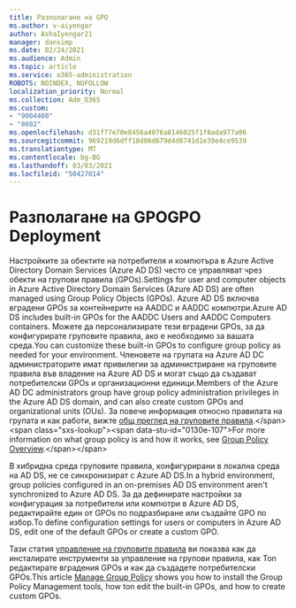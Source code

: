 ```yaml
---
title: Разполагане на GPO
ms.author: v-aiyengar
author: AshaIyengar21
manager: dansimp
ms.date: 02/24/2021
ms.audience: Admin
ms.topic: article
ms.service: o365-administration
ROBOTS: NOINDEX, NOFOLLOW
localization_priority: Normal
ms.collection: Adm_O365
ms.custom:
- "9004400"
- "8602"
ms.openlocfilehash: d31f77e70e8456a4076a8146025f1f8ada977a06
ms.sourcegitcommit: 969219d6dff18d86d679d4d8741d1e39e4ce9539
ms.translationtype: MT
ms.contentlocale: bg-BG
ms.lasthandoff: 03/03/2021
ms.locfileid: "50427014"
---
```

# <a name="gpo-deployment"></a><span data-ttu-id="0130e-102">Разполагане на GPO</span><span class="sxs-lookup"><span data-stu-id="0130e-102">GPO Deployment</span></span>

<span data-ttu-id="0130e-103">Настройките за обектите на потребителя и компютъра в Azure Active Directory Domain Services (Azure AD DS) често се управляват чрез обекти на групови правила (GPOs).</span><span class="sxs-lookup"><span data-stu-id="0130e-103">Settings for user and computer objects in Azure Active Directory Domain Services (Azure AD DS) are often managed using Group Policy Objects (GPOs).</span></span> <span data-ttu-id="0130e-104">Azure AD DS включва вградени GPOs за контейнерите на AADDC и AADDC компютри.</span><span class="sxs-lookup"><span data-stu-id="0130e-104">Azure AD DS includes built-in GPOs for the AADDC Users and AADDC Computers containers.</span></span> <span data-ttu-id="0130e-105">Можете да персонализирате тези вградени GPOs, за да конфигурирате груповите правила, ако е необходимо за вашата среда.</span><span class="sxs-lookup"><span data-stu-id="0130e-105">You can customize these built-in GPOs to configure group policy as needed for your environment.</span></span> <span data-ttu-id="0130e-106">Членовете на групата на Azure AD DC администраторите имат привилегии за администриране на груповите правила във владение на Azure AD DS и могат също да създават потребителски GPOs и организационни единици.</span><span class="sxs-lookup"><span data-stu-id="0130e-106">Members of the Azure AD DC administrators group have group policy administration privileges in the Azure AD DS domain, and can also create custom GPOs and organizational units (OUs).</span></span> <span data-ttu-id="0130e-107">За повече информация относно правилата на групата и как работи, вижте [общ преглед на груповите правила](https://docs.microsoft.com/previous-versions/windows/it-pro/windows-server-2012-R2-and-2012/hh831791(v=ws.11)).</span><span class="sxs-lookup"><span data-stu-id="0130e-107">For more information on what group policy is and how it works, see [Group Policy Overview](https://docs.microsoft.com/previous-versions/windows/it-pro/windows-server-2012-R2-and-2012/hh831791(v=ws.11)).</span></span>

<span data-ttu-id="0130e-108">В хибридна среда груповите правила, конфигурирани в локална среда на AD DS, не се синхронизират с Azure AD DS.</span><span class="sxs-lookup"><span data-stu-id="0130e-108">In a hybrid environment, group policies configured in an on-premises AD DS environment aren't synchronized to Azure AD DS.</span></span> <span data-ttu-id="0130e-109">За да дефинирате настройки за конфигурация за потребители или компютри в Azure AD DS, редактирайте един от GPOs по подразбиране или създайте GPO по избор.</span><span class="sxs-lookup"><span data-stu-id="0130e-109">To define configuration settings for users or computers in Azure AD DS, edit one of the default GPOs or create a custom GPO.</span></span>

<span data-ttu-id="0130e-110">Тази статия [управление на груповите правила](https://docs.microsoft.com/azure/active-directory-domain-services/manage-group-policy) ви показва как да инсталирате инструменти за управление на групови правила, как Ton редактирате вградения GPOs и как да създадете потребителски GPOs.</span><span class="sxs-lookup"><span data-stu-id="0130e-110">This article [Manage Group Policy](https://docs.microsoft.com/azure/active-directory-domain-services/manage-group-policy) shows you how to install the Group Policy Management tools, how ton edit the built-in GPOs, and how to create custom GPOs.</span></span>
